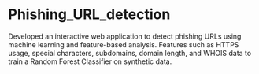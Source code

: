 # Phishing_URL_detection
Developed an interactive web application to detect phishing URLs using machine learning and feature-based analysis. Features such as HTTPS usage, special characters, subdomains, domain length, and WHOIS data to train a Random Forest Classifier on synthetic data.
